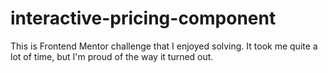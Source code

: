 # interactive-pricing-component
This is Frontend Mentor challenge that I enjoyed solving. It took me quite a lot of time, but I'm proud of the way it turned out.
